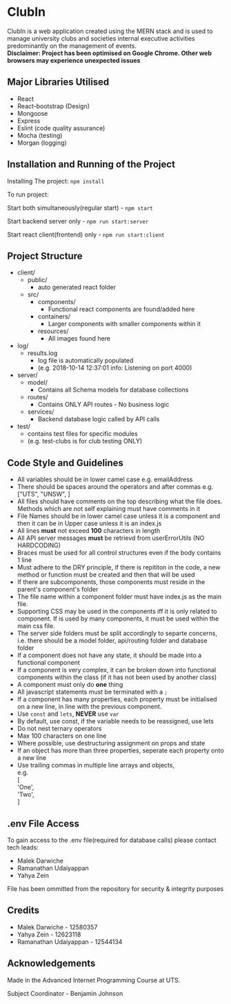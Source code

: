 # ClubIn

ClubIn is a web application created using the MERN stack and is used to manage university clubs and societies internal executive activities predominantly on the management of events. <br />
**Disclaimer: Project has been optimised on Google Chrome. Other web browsers may experience unexpected issues**

## Major Libraries Utilised
* React
* React-bootstrap (Design)
* Mongoose
* Express
* Eslint (code quality assurance)
* Mocha (testing)
* Morgan (logging)

## Installation and Running of the Project

Installing The project:
`npm install`

To run project:

Start both simultaneously(regular start) - `npm start` 

Start backend server only - `npm run start:server`

Start react client(frontend) only - `npm run start:client` 

## Project Structure
* client/
  * public/
    * auto generated react folder
  * src/
    * components/
      * Functional react components are found/added here
    * containers/
      * Larger components with smaller components within it
    * resources/
      * All images found here
* log/
  * results.log
    * log file is automatically populated
    * (e.g. 2018-10-14 12:37:01 info: Listening on port 4000)
* server/
  * model/
    * Contains all Schema models for database collections
  * routes/
    * Contains ONLY API routes - No business logic
  * services/
    * Backend database logic called by API calls
* test/
  * contains test files for specific modules
  * (e.g. test-clubs is for club testing ONLY)
  
## Code Style and Guidelines

* All variables should be in lower camel case e.g. emailAddress
* There should be spaces around the operators and after commas e.g. ["UTS", "UNSW", ]
* All files should have comments on the top describing what the file does. Methods which are not self explaining must have comments in it
* File Names should be in lower camel case unless it is a component and then it can be in Upper case unless it is an index.js
* All lines **must** not exceed **100** characters in length
* All API server messages **must** be retrievd from userErrorUtils (NO HARDCODING)
* Braces must be used for all control structures even if the body contains 1 line
* Must adhere to the DRY principle, if there is repititon in the code, a new method or function must be created and then that will be used
* If there are subcomponents, those components must reside in the parent's component's folder
* The file name within a component folder must have index.js as the main file. 
* Supporting CSS may be used in the components iff it is only related to component. If is used by many components, it must be used within the main css file.
* The server side folders must be split accordingly to separte concerns, i.e. there should be a model folder, api/routing folder and database folder
* If a component does not have any state, it should be made into a functional component
* If a component is very complex, it can be broken down into functional components within the class (if it has not been used by another class)
* A component must only do **one** thing
* All javascript statements must be terminated with a `;`
* If a component has many properties, each property must be initialised on a new line, in line with the previous component.
* Use `const` and `lets`, **NEVER** use `var`
* By default, use const, if the variable needs to be reassigned, use lets
* Do not nest ternary operators
* Max 100 characters on one line
* Where possible, use destructuring assignment on props and state
* If an object has more than three properties, seperate each property onto a new line
* Use trailing commas in multiple line arrays and objects,   
    e.g.  
    [  
      'One',  
      'Two',  
    ]  

## .env File Access

To gain access to the .env file(required for database calls) please contact tech leads:
* Malek Darwiche 
* Ramanathan Udaiyappan
* Yahya Zein

File has been ommitted from the repository for security & integrity purposes


## Credits

* Malek Darwiche - 12580357
* Yahya Zein - 12623118
* Ramanathan Udaiyappan - 12544134

## Acknowledgements

Made in the Advanced Internet Programming Course at UTS.

Subject Coordinator - Benjamin Johnson
